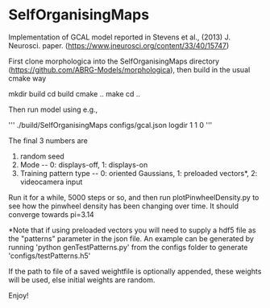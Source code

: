 # SelfOrganisingMaps

Implementation of GCAL model reported in Stevens et al., (2013) J. Neurosci. paper. (https://www.jneurosci.org/content/33/40/15747)

First clone morphologica into the SelfOrganisingMaps directory (https://github.com/ABRG-Models/morphologica), then build in the usual cmake way

mkdir build
cd build
cmake ..
make
cd ..

Then run model using e.g., 

'''
./build/SelfOrganisingMaps configs/gcal.json logdir 1 1 0
'''

The final 3 numbers are
1. random seed
2. Mode -- 0: displays-off, 1: displays-on
3. Training pattern type -- 0: oriented Gaussians, 1: preloaded vectors*, 2: videocamera input

Run it for a while, 5000 steps or so, and then run plotPinwheelDensity.py to see how the pinwheel density has been changing over time. It should converge towards pi=3.14

*Note that if using preloaded vectors you will need to supply a hdf5 file as the "patterns" parameter in the json file. An example can be generated by running 'python genTestPatterns.py' from the configs folder to generate 'configs/testPatterns.h5'

If the path to file of a saved weightfile is optionally appended, these weights will be used, else initial weights are random.

Enjoy!
